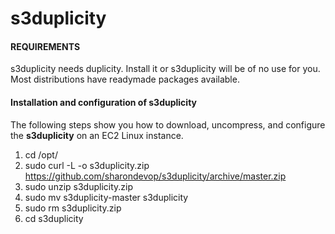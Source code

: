 # s3duplicity

#### REQUIREMENTS

s3duplicity needs duplicity. Install it or s3duplicity will be of no use for you.
Most distributions have readymade packages available.

#### Installation and configuration of s3duplicity

The following steps show you how to download, uncompress, and configure the **s3duplicity** on an EC2 Linux instance.

1. cd /opt/
2. sudo curl -L -o s3duplicity.zip https://github.com/sharondevop/s3duplicity/archive/master.zip
3. sudo unzip s3duplicity.zip
4. sudo mv s3duplicity-master s3duplicity
4. sudo rm s3duplicity.zip
5. cd s3duplicity
